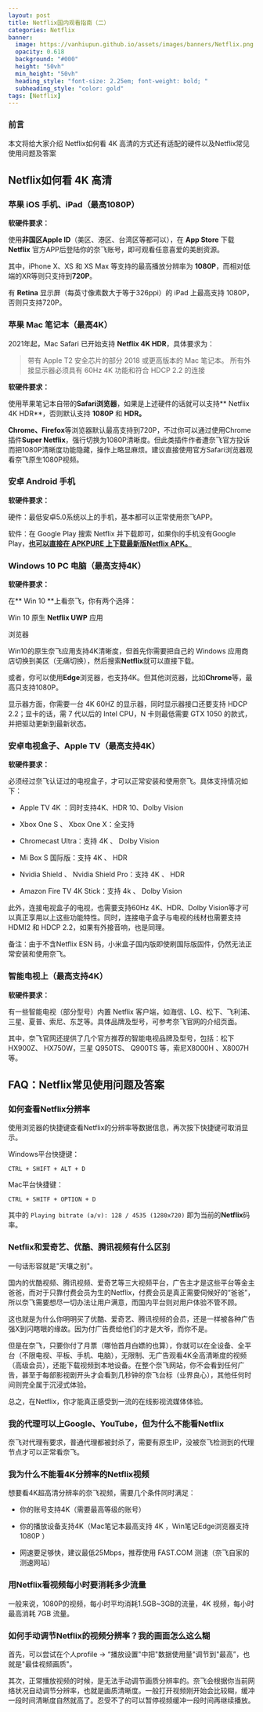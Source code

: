 ```yaml
---
layout: post
title: Netflix国内观看指南（二）
categories: Netflix
banner:
  image: https://vanhiupun.github.io/assets/images/banners/Netflix.png
  opacity: 0.618
  background: "#000"
  height: "50vh"
  min_height: "50vh"
  heading_style: "font-size: 2.25em; font-weight: bold; "
  subheading_style: "color: gold"
tags: [Netflix]
---
```


### 前言
本文将给大家介绍 Netflix如何看 4K 高清的方式还有适配的硬件以及Netflix常见使用问题及答案

## Netflix如何看 4K 高清


### 苹果 iOS 手机、iPad（最高1080P）

**软硬件要求：**

使用**非国区Apple ID**（美区、港区、台湾区等都可以），在 **App Store** 下载 **Netflix** 官方APP后登陆你的奈飞账号，即可观看任意喜爱的美剧资源。

其中，iPhone X、XS 和 XS Max 等支持的最高播放分辨率为 **1080P**，而相对低端的XR等则只支持到**720P**。

有 **Retina** 显示屏（每英寸像素数大于等于326ppi）的 iPad 上最高支持 1080P，否则只支持720P。



### 苹果 Mac 笔记本（最高4K）
2021年起，Mac Safari 已开始支持 **Netflix 4K HDR**，具体要求为：
> 带有 Apple T2 安全芯片的部分 2018 或更高版本的 Mac 笔记本。 所有外接显示器必须具有 60Hz 4K 功能和符合 HDCP 2.2 的连接

**软硬件要求：**

使用苹果笔记本自带的**Safari浏览器**，如果是上述硬件的话就可以支持** Netflix 4K HDR**，否则默认支持 **1080P** 和 **HDR。**

**Chrome、Firefox**等浏览器默认最高支持到720P，不过你可以通过使用Chrome插件**Super Netflix**，强行切换为1080P清晰度。但此类插件作者遭奈飞官方投诉而把1080P清晰度功能隐藏，操作上略显麻烦。建议直接使用官方Safari浏览器观看奈飞原生1080P视频。

### 安卓 Android 手机

**软硬件要求：**

硬件：最低安卓5.0系统以上的手机，基本都可以正常使用奈飞APP。

软件：在 Google Play 搜索 Netflix 并下载即可，如果你的手机没有Google Play，**[也可以直接在 APKPURE 上下载最新版Netflix APK。](https://apkpure.com/netflix/com.netflix.mediaclient)**


### Windows 10 PC 电脑（最高支持4K）

**软硬件要求：**

在** Win 10 **上看奈飞，你有两个选择：

Win 10 原生 **Netflix UWP** 应用

浏览器

Win10的原生奈飞应用支持4K清晰度，但首先你需要把自己的 Windows 应用商店切换到美区（无痛切换），然后搜索**Netflix**就可以直接下载。

或者，你可以使用**Edge**浏览器，也支持4K。但其他浏览器，比如**Chrome**等，最高只支持1080P。

显示器方面，你需要一台 4K 60HZ 的显示器，同时显示器接口还要支持 HDCP 2.2；显卡的话，需 7 代以后的 Intel CPU，N 卡则最低需要 GTX 1050 的款式，并把驱动更新到最新状态。


### 安卓电视盒子、Apple TV（最高支持4K）

**软硬件要求：**

必须经过奈飞认证过的电视盒子，才可以正常安装和使用奈飞。具体支持情况如下：

- Apple TV 4K ：同时支持4K、HDR 10、Dolby Vision

- Xbox One S 、 Xbox One X：全支持

- Chromecast Ultra：支持 4K 、 Dolby Vision

- Mi Box S 国际版：支持 4K 、 HDR

- Nvidia Shield 、 Nvidia Shield Pro：支持 4K 、 HDR

- Amazon Fire TV 4K Stick：支持 4k 、 Dolby Vision

此外，连接电视盒子的电视，也需要支持60Hz 4K、HDR、Dolby Vision等才可以真正享用以上这些功能特性。同时，连接电子盒子与电视的线材也需要支持HDMI2 和 HDCP 2.2，如果有外接音响，也是同理。

备注：由于不含Netflix ESN 码，小米盒子国内版即使刷国际版固件，仍然无法正常安装和使用奈飞。


### 智能电视上（最高支持4K）

**软硬件要求：**

有一些智能电视（部分型号）内置 Netflix 客户端，如海信、LG、松下、飞利浦、三星、夏普、索尼、东芝等。具体品牌及型号，可参考奈飞官网的介绍页面。

其中，奈飞官网还提供了几个官方推荐的智能电视品牌及型号，包括：松下 HX900Z、 HX750W，三星 Q950TS、 Q900TS 等，索尼X8000H 、X8007H 等。


## FAQ：Netflix常见使用问题及答案

### 如何查看Netflix分辨率

使用浏览器的快捷键查看Netflix的分辨率等数据信息，再次按下快捷键可取消显示。

Windows平台快捷键：
```
CTRL + SHIFT + ALT + D
```
Mac平台快捷键：
```
CTRL + SHITF + OPTION + D
```
其中的 `Playing bitrate (a/v): 128 / 4535 (1280x720)` 即为当前的**Netflix**码率。

### Netflix和爱奇艺、优酷、腾讯视频有什么区别

一句话形容就是"天壤之别"。

国内的优酷视频、腾讯视频、爱奇艺等三大视频平台，广告主才是这些平台等金主爸爸，而对于只靠付费会员为生的Netflix，付费会员是真正需要伺候好的“爸爸”，所以奈飞需要想尽一切办法让用户满意，而国内平台则对用户体验不管不顾。

这也就是为什么你明明买了优酷、爱奇艺、腾讯视频的会员，还是一样被各种广告强X到闪瞎眼的缘故。因为付广告费给他们的才是大爷，而你不是。

但是在奈飞，只要你付了月票（哪怕首月白嫖的也算），你就可以在全设备、全平台（不限电视、平板、手机、电脑），无限制、无广告观看4K全高清晰度的视频（高级会员），还能下载视频到本地设备。在整个奈飞网站，你不会看到任何广告，甚至于每部影视剧开头才会看到几秒钟的奈飞台标（业界良心），其他任何时间则完全属于沉浸式体验。

总之，在Netflix，你才能真正感受到一流的在线影视流媒体体验。


### 我的代理可以上Google、YouTube，但为什么不能看Netflix

奈飞对代理有要求，普通代理都被封杀了，需要有原生IP，没被奈飞检测到的代理节点才可以正常看奈飞。


### 我为什么不能看4K分辨率的Netflix视频

想要看4K超高清分辨率的奈飞视频，需要几个条件同时满足：

- 你的账号支持4K（需要最高等级的账号）

- 你的播放设备支持4K（Mac笔记本最高支持 4K ，Win笔记Edge浏览器支持 1080P ）

- 网速要足够快，建议最低25Mbps，推荐使用 FAST.COM 测速（奈飞自家的测速网站）


### 用Netflix看视频每小时要消耗多少流量

一般来说，1080P的视频，每小时平均消耗1.5GB~3GB的流量，4K 视频，每小时最高消耗 7GB 流量。


### 如何手动调节Netflix的视频分辨率？我的画面怎么这么糊

首先，可以尝试在个人profile -> “播放设置"中把"数据使用量"调节到"最高”，也就是"最佳视频画质"。

其次，正常播放视频的时候，是无法手动调节画质分辨率的。奈飞会根据你当前网络状况自动调节分辨率，也就是画质清晰度。一般打开视频刚开始会比较糊，缓冲一段时间清晰度自然就高了。忍受不了的可以暂停视频缓冲一段时间再继续播放。


